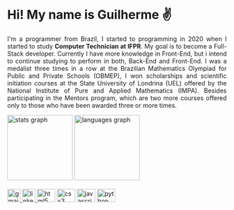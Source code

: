 <h1>Hi! My name is Guilherme ✌</h1>

<p align="justify">I'm a programmer from Brazil, I started to programming in 2020 when I started to study <b>Computer Technician at IFPR</b>. My goal is to become a Full-Stack developer. Currently I have more knowledge in Front-End, but i intend to continue studying to perform in both, Back-End and Front-End. I was a medalist three times in a row at the Brazilian Mathematics Olympiad for Public and Private Schools (OBMEP), I won scholarships and scientific initiation courses at the State University of Londrina (UEL) offered by the National Institute of Pure and Applied Mathematics (IMPA). Besides participating in the Mentors program, which are two more courses offered only to those who have been awarded three or more times.</p>

<div align="left">
  <img src="https://github-readme-stats.vercel.app/api?hide_title=false&hide_rank=false&show_icons=true&include_all_commits=true&count_private=true&disable_animations=false&theme=tokyonight&locale=en&hide_border=true&username=guilherme-mattos-conde" height="150" alt="stats graph"  />
  <img src="https://github-readme-stats.vercel.app/api/top-langs?username=guilherme-mattos-conde&theme=tokyonight&hide_border=true&langs_count=3" height="150" alt="languages graph"/>
</div>
<br/>
<div align="left">
  <a href="mailto:guimattos205@gmail.com" target="blank">
    <img src="https://img.shields.io/static/v1?message=Gmail&logo=gmail&label=&color=EA4335&logoColor=white&labelColor=&style=for-the-badge" height="30" alt="gmail logo"  />
  </a>
  <a href="https://www.linkedin.com/in/guilherme-mattos-conde/" target="blank">
    <img src="https://img.shields.io/static/v1?message=Linkedin&logo=linkedin&label=&color=0A66C2&logoColor=white&labelColor=&style=for-the-badge" height="30"  alt="linkedin logo"/>
  </a>
  <img src="https://cdn.jsdelivr.net/gh/devicons/devicon/icons/html5/html5-plain.svg" height="30" width="42" alt="html5 logo"/>
  <img src="https://cdn.jsdelivr.net/gh/devicons/devicon/icons/css3/css3-plain.svg" height="30" width="42" alt="css3 logo"/>
  <img src="https://cdn.jsdelivr.net/gh/devicons/devicon/icons/javascript/javascript-plain.svg" height="30" width="42" alt="javascript logo"/>
  <img src="https://cdn.jsdelivr.net/gh/devicons/devicon/icons/python/python-plain.svg" height="30" width="42" alt="python logo"/>
</div>

